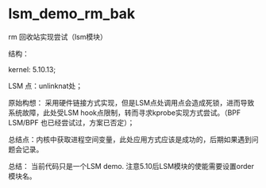 # lsm_demo_rm_bak
rm 回收站实现尝试（lsm模块）

结构：

kernel: 5.10.13;

LSM 点：unlinknat处；

原始构想： 采用硬件链接方式实现，但是LSM点处调用点会造成死锁，进而导致系统故障，此处受LSM hook点限制，转而寻求kprobe实现方式尝试。（BPF LSM/BPF 也已经尝试过，方案已否定）；

总结点：内核中获取进程空间变量，此处应用方式应该是成功的，后期如果遇到问题会记录。

总结： 当前代码只是一个LSM demo. 注意5.10后LSM模块的使能需要设置order 模块名。


